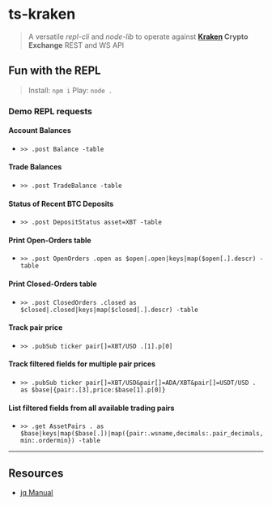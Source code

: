 # ts-kraken

> A versatile _repl-cli_ and _node-lib_ to operate against **[Kraken](https://kraken.com) Crypto Exchange** REST and WS API

## Fun with the REPL

> Install: `npm i`
> Play: `node .`


### Demo REPL requests

#### Account Balances
- `>> .post Balance -table`

#### Trade Balances
- `>> .post TradeBalance -table`

#### Status of Recent BTC Deposits
- `>> .post DepositStatus asset=XBT -table`

#### Print Open-Orders table
- `>> .post OpenOrders .open as $open|.open|keys|map($open[.].descr) -table`

#### Print Closed-Orders table
- `>> .post ClosedOrders .closed as $closed|.closed|keys|map($closed[.].descr) -table`

#### Track pair price
- `>> .pubSub ticker pair[]=XBT/USD .[1].p[0]`

#### Track filtered fields for multiple pair prices
- `>> .pubSub ticker pair[]=XBT/USD&pair[]=ADA/XBT&pair[]=USDT/USD . as $base|{pair:.[3],price:$base[1].p[0]}`

#### List filtered fields from all available trading pairs
- `>> .get AssetPairs . as $base|keys|map($base[.])|map({pair:.wsname,decimals:.pair_decimals,min:.ordermin}) -table`
---


## Resources

* [jq Manual](https://stedolan.github.io/jq/manual)
